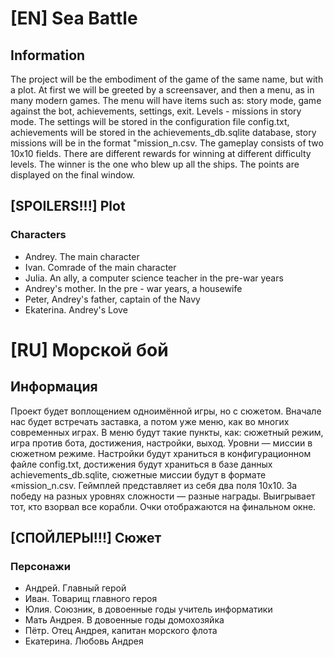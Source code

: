 # [EN] Sea Battle

## Information
The project will be the embodiment of the game of the same name, but with a plot. At first we will be greeted by a screensaver, and then a menu, as in many modern games. The menu will have items such as: story mode, game against the bot, achievements, settings, exit. Levels - missions in story mode. The settings will be stored in the configuration file config.txt, achievements will be stored in the achievements_db.sqlite database, story missions will be in the format "mission_n.csv. The gameplay consists of two 10x10 fields. There are different rewards for winning at different difficulty levels. The winner is the one who blew up all the ships. The points are displayed on the final window.

## [SPOILERS!!!] Plot

### Characters

- Andrey. The main character
- Ivan. Comrade of the main character
- Julia. An ally, a computer science teacher in the pre-war years
- Andrey's mother. In the pre - war years, a housewife
- Peter, Andrey's father, captain of the Navy
- Ekaterina. Andrey's Love

# [RU] Морской бой

## Информация

Проект будет воплощением одноимённой игры, но с сюжетом. Вначале нас будет встречать заставка, а потом уже меню, как во многих современных играх. В меню будут такие пункты, как: сюжетный режим, игра против бота, достижения, настройки, выход. Уровни — миссии в сюжетном режиме. Настройки будут храниться в конфигурационном файле config.txt, достижения будут храниться в базе данных achievements_db.sqlite, сюжетные миссии будут в формате «mission_n.csv. Геймплей представляет из себя два поля 10x10. За победу на разных уровнях сложности — разные награды. Выигрывает тот, кто взорвал все корабли. Очки отображаются на финальном окне.

## [СПОЙЛЕРЫ!!!] Сюжет

### Персонажи

- Андрей. Главный герой
- Иван. Товарищ главного героя
- Юлия. Союзник, в довоенные годы учитель информатики
- Мать Андрея. В довоенные годы домохозяйка
- Пётр. Отец Андрея, капитан морского флота
- Екатерина. Любовь Андрея


